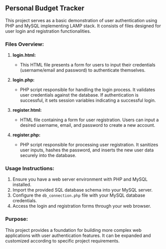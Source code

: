 ## Personal Budget Tracker

This project serves as a basic demonstration of user authentication using PHP and MySQL implementing LAMP stack. It consists of files designed for user login and registration functionalities.

### Files Overview:

1. **login.html:**
   - This HTML file presents a form for users to input their credentials (username/email and password) to authenticate themselves.

2. **login.php:**
   - PHP script responsible for handling the login process. It validates user credentials against the database. If authentication is successful, it sets session variables indicating a successful login.

3. **register.html:**
   - HTML file containing a form for user registration. Users can input a desired username, email, and password to create a new account.

4. **register.php:**
   - PHP script responsible for processing user registration. It sanitizes user inputs, hashes the password, and inserts the new user data securely into the database.

### Usage Instructions:

1. Ensure you have a web server environment with PHP and MySQL installed.
2. Import the provided SQL database schema into your MySQL server.
3. Configure the `db_connection.php` file with your MySQL database credentials.
4. Access the login and registration forms through your web browser.

### Purpose:

This project provides a foundation for building more complex web applications with user authentication features. It can be expanded and customized according to specific project requirements.


